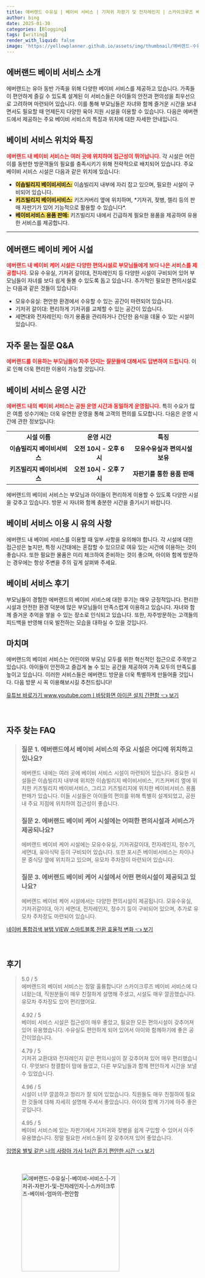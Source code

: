 ```yaml
---
title: 에버랜드 수유실 | 베이비 서비스 | 기저귀 자판기 및 전자레인지 | 스카이크루즈 베이비 엄마의 편안함
author: bing
date: 2025-01-30
categories: [Blogging]
tags: [writing]
render_with_liquid: false
image: 'https://yellowplanner.github.io/assets/img/thumbnail/에버랜드-수유실-|-베이비-서비스-|-기저귀-자판기-및-전자레인지-|-스카이크루즈-베이비-엄마의-편안함.webp'
---
```



<h2 id='에버랜드 베이비 서비스 소개'>에버랜드 베이비 서비스 소개</h2>

<p>에버랜드는 유아 동반 가족을 위해 다양한 베이비 서비스를 제공하고 있습니다. 가족들이 편안하게 즐길 수 있도록 설계된 이 서비스들은 아이들의 안전과 편의성을 최우선으로 고려하며 마련되어 있습니다. 이를 통해 부모님들은 자녀와 함께 즐거운 시간을 보내면서도 필요할 때 언제든지 다양한 육아 지원 시설을 이용할 수 있습니다. 다음은 에버랜드에서 제공하는 주요 베이비 서비스의 특징과 위치에 대한 자세한 안내입니다.</p>

<h2 id='베이비 서비스 위치와 특징'>베이비 서비스 위치와 특징</h2>

<p><b><span style="color: #ee2323;">에버랜드 내 베이비 서비스는 여러 곳에 위치하여 접근성이 뛰어납니다.</span></b> 각 시설은 어린이를 동반한 방문객들의 필요를 충족시키기 위해 전략적으로 배치되어 있습니다. 주요 베이비 서비스 시설은 다음과 같은 위치에 있습니다:</p>

<ul>
    <li><b><span style="background-color: #ffe066;">이솝빌리지 베이비서비스:</span></b> 이솝빌리지 내부에 자리 잡고 있으며, 필요한 시설이 구비되어 있습니다.</li>
    <li><b><span style="background-color: #ffe066;">키즈빌리지 베이비서비스:</span></b> 키즈커버리 옆에 위치하며, *기저귀, 젖병, 젤리 등의 판매 자판기가 있어 기능적으로 활용할 수 있습니다*.</li>
    <li><b><span style="background-color: #ffe066;">베이비서비스 용품 판매:</span></b> 키즈빌리지 내에서 긴급하게 필요한 용품을 제공하여 유용한 서비스를 제공합니다.</li>
</ul>

<hr />

<h2 id='에버랜드 베이비 케어 시설'>에버랜드 베이비 케어 시설</h2>

<p><b><span style="color: #ee2323;">에버랜드 내 베이비 케어 시설은 다양한 편의시설로 부모님들에게 보다 나은 서비스를 제공합니다.</span></b> 모유 수유실, 기저귀 갈이대, 전자레인지 등 다양한 시설이 구비되어 있어 부모님들이 자녀를 보다 쉽게 돌볼 수 있도록 돕고 있습니다. 추가적인 필요한 편의시설로는 다음과 같은 것들이 있습니다:</p>

<ul>
    <li>모유수유실: 편안한 환경에서 수유할 수 있는 공간이 마련되어 있습니다.</li>
    <li>기저귀 갈이대: 편리하게 기저귀를 교체할 수 있는 공간이 있습니다.</li>
    <li>세면대와 전자레인지: 아기 용품을 관리하거나 간단한 음식을 데울 수 있는 시설이 있습니다.</li>
</ul>

<h2 id='자주 묻는 질문 Q&A'>자주 묻는 질문 Q&A</h2>

<p><b><span style="color: #ee2323;">에버랜드를 이용하는 부모님들이 자주 던지는 질문들에 대해서도 답변하여 드립니다</span></b>. 이로 인해 더욱 편리한 이용이 가능할 것입니다.</p>

<h2 id='베이비 서비스 운영 시간'>베이비 서비스 운영 시간</h2>

<p><b><span style="color: #ee2323;">에버랜드 내의 베이비 서비스는 공원 운영 시간과 동일하게 운영됩니다.</span></b> 특히 수요가 많은 여름 성수기에는 더욱 유연한 운영을 통해 고객의 편의를 도모합니다. 다음은 운영 시간에 관한 정보입니다:</p>

<table>
    <tr>
        <td style="text-align: center; height: 17px;"><b>시설 이름</b></td>
        <td style="text-align: center; height: 17px;"><b>운영 시간</b></td>
        <td style="text-align: center; height: 17px;"><b>특징</b></td>
    </tr>
    <tr>
        <td style="text-align: center; height: 17px;"><b>이솝빌리지 베이비서비스</b></td>
        <td style="text-align: center; height: 17px;"><b>오전 10시 - 오후 6시</b></td>
        <td style="text-align: center; height: 17px;"><b>모유수유실과 편의시설 보유</b></td>
    </tr>
    <tr>
        <td style="text-align: center; height: 17px;"><b>키즈빌리지 베이비서비스</b></td>
        <td style="text-align: center; height: 17px;"><b>오전 10시 - 오후 7시</b></td>
        <td style="text-align: center; height: 17px;"><b>자판기를 통한 용품 판매</b></td>
    </tr>
</table>

<p>에버랜드의 베이비 서비스는 부모님과 아이들이 편리하게 이용할 수 있도록 다양한 시설을 갖추고 있습니다. 방문 시 자녀와 함께 충분한 시간을 즐기시기 바랍니다.</p>

<h2 id='베이비 서비스 이용 시 유의 사항'>베이비 서비스 이용 시 유의 사항</h2>

<p>에버랜드 내 베이비 서비스를 이용할 때 일부 사항을 유의해야 합니다. 각 시설에 대한 접근성은 높지만, 특정 시간대에는 혼잡할 수 있으므로 여유 있는 시간에 이용하는 것이 좋습니다. 또한 필요한 물품은 미리 체크하여 준비하는 것이 좋으며, 아이와 함께 방문하는 경우에는 항상 주변을 주의 깊게 살펴봐 주세요.</p>

<h2 id='베이비 서비스 후기'>베이비 서비스 후기</h2>

<p>부모님들이 경험한 에버랜드의 베이비 서비스에 대한 후기는 매우 긍정적입니다. 편리한 시설과 안전한 환경 덕분에 많은 부모님들이 만족스럽게 이용하고 있습니다. 자녀와 함께 즐거운 추억을 쌓을 수 있는 장소로 인식되고 있습니다. 또한, 자주방문하는 고객들의 피드백을 반영해 더욱 발전하는 모습을 대하실 수 있을 것입니다.</p>

<h2 id='마치며'>마치며</h2>

<p>에버랜드의 베이비 서비스는 어린이와 부모님 모두를 위한 혁신적인 접근으로 주목받고 있습니다. 아이들이 안전하고 즐겁게 놀 수 있는 공간을 제공하여 가족 모두의 만족도를 높이고 있습니다. 이러한 서비스들은 에버랜드 방문을 더욱 특별하게 만들어줄 것입니다. 다음 방문 시 꼭 이용해보시길 추천드립니다!</p>


<p><a class="click-button" title="유튜브 바로가기 www.youtube.comㅣ바탕화면 아이콘 설치 간편함" href="https://yellowplanner.github.io/posts/%EC%9C%A0%ED%8A%9C%EB%B8%8C-%EB%B0%94%EB%A1%9C%EA%B0%80%EA%B8%B0-www.youtube.com%E3%85%A3%EB%B0%94%ED%83%95%ED%99%94%EB%A9%B4-%EC%95%84%EC%9D%B4%EC%BD%98-%EC%84%A4%EC%B9%98-%EA%B0%84%ED%8E%B8%ED%95%A8/" rel="dofollow">유튜브 바로가기 www.youtube.comㅣ바탕화면 아이콘 설치 간편함 👈 보기</a></p><br>
<h2 id='자주_찾는_FAQ'>자주 찾는 FAQ</h2>
<div itemscope="" itemtype="https://schema.org/FAQPage"> 
<blockquote> 
<div itemscope="" itemprop="mainEntity" itemtype="https://schema.org/Question"> 
<h3 itemprop="name">질문 1. 에버랜드에서 베이비 서비스의 주요 시설은 어디에 위치하고 있나요?</h3> 
<div itemscope="" itemprop="acceptedAnswer" itemtype="https://schema.org/Answer"> 
<span itemprop="text"> 
<p>에버랜드 내에는 여러 곳에 베이비 서비스 시설이 마련되어 있습니다. 중요한 시설들은 이솝빌리지 내부에 위치한 이솝빌리지 베이비서비스, 키즈커버리 옆에 위치한 키즈빌리지 베이비서비스, 그리고 키즈빌리지에 위치한 베이비서비스 용품 판매가 있습니다. 이들 시설들은 아이들의 편의를 위해 특별히 설계되었고, 공원 내 주요 지점에 위치하여 접근성이 좋습니다.</p> 
</span> 
</div> 
</div> 

<div itemscope="" itemprop="mainEntity" itemtype="https://schema.org/Question"> 
<h3 itemprop="name">질문 2. 에버랜드 베이비 케어 시설에는 어떠한 편의시설과 서비스가 제공되나요?</h3> 
<div itemscope="" itemprop="acceptedAnswer" itemtype="https://schema.org/Answer"> 
<span itemprop="text"> 
<p>에버랜드 베이비 케어 시설에는 모유수유실, 기저귀갈이대, 전자레인지, 정수기, 세면대, 유아식탁 등이 구비되어 있습니다. 또한 포시즌 베이비서비스는 차이나문 중식당 옆에 위치하고 있으며, 유모차 주차장이 마련되어 있습니다.</p> 
</span> 
</div> 
</div> 

<div itemscope="" itemprop="mainEntity" itemtype="https://schema.org/Question"> 
<h3 itemprop="name">질문 3. 에버랜드 베이비 케어 시설에서 어떤 편의시설이 제공되고 있나요?</h3> 
<div itemscope="" itemprop="acceptedAnswer" itemtype="https://schema.org/Answer"> 
<span itemprop="text"> 
<p>에버랜드 베이비 케어 시설에서는 다양한 편의시설이 제공됩니다. 모유수유실, 기저귀갈이대, 아기 세면대, 전자레인지, 정수기 등이 구비되어 있으며, 추가로 유모차 주차장도 마련되어 있습니다.</p> 
</span> 
</div> 
</div> 
</blockquote> 
</div>
<p><a class="click-button" title="네이버 통합검색 뷰탭 VIEW 스마트블록 전환 효율적 변화" href="https://yellowplanner.github.io/posts/%EB%84%A4%EC%9D%B4%EB%B2%84-%ED%86%B5%ED%95%A9%EA%B2%80%EC%83%89-%EB%B7%B0%ED%83%AD-VIEW-%EC%8A%A4%EB%A7%88%ED%8A%B8%EB%B8%94%EB%A1%9D-%EC%A0%84%ED%99%98-%ED%9A%A8%EC%9C%A8%EC%A0%81-%EB%B3%80%ED%99%94/" rel="dofollow">네이버 통합검색 뷰탭 VIEW 스마트블록 전환 효율적 변화 👈 보기</a></p><br>
<h2 id='후기'>후기</h2>
<div itemscope itemtype="https://schema.org/Product">
  <blockquote>
  <div itemprop="review" itemscope itemtype="https://schema.org/Review">
      <div itemprop="reviewRating" itemscope itemtype="https://schema.org/Rating"> <span itemprop="ratingValue">5.0</span> / <span itemprop="bestRating">5</span> </div>
      <span itemprop="reviewBody">에버랜드의 베이비 서비스는 정말 훌륭합니다! 스카이크루즈 베이비 서비스에 다녀왔는데, 직원분들이 매우 친절하게 설명해 주셨고, 시설도 매우 깔끔했습니다. 유모차 주차장도 있어 편리했어요.</span>
  </div>
  <br>
  <div itemprop="review" itemscope itemtype="https://schema.org/Review">
      <div itemprop="reviewRating" itemscope itemtype="https://schema.org/Rating"> <span itemprop="ratingValue">4.92</span> / <span itemprop="bestRating">5</span> </div>
      <span itemprop="reviewBody">베이비 서비스 시설은 접근성이 매우 좋았고, 필요한 모든 편의시설이 갖추어져 있어 유용했습니다. 수유실도 편안하게 되어 있어서 아이와 함께하기에 좋은 공간이었습니다.</span>
  </div>
  <br>
  <div itemprop="review" itemscope itemtype="https://schema.org/Review">
      <div itemprop="reviewRating" itemscope itemtype="https://schema.org/Rating"> <span itemprop="ratingValue">4.79</span> / <span itemprop="bestRating">5</span> </div>
      <span itemprop="reviewBody">기저귀 교환대와 전자레인지 같은 편의시설이 잘 갖추어져 있어 매우 편리했습니다. 무엇보다 청결함이 맘에 들었고, 다른 부모님들과 함께 편안하게 시간을 보낼 수 있었습니다.</span>
  </div>
  <br>
  <div itemprop="review" itemscope itemtype="https://schema.org/Review">
      <div itemprop="reviewRating" itemscope itemtype="https://schema.org/Rating"> <span itemprop="ratingValue">4.96</span> / <span itemprop="bestRating">5</span> </div>
      <span itemprop="reviewBody">시설이 너무 깔끔하고 정리가 잘 되어 있었습니다. 직원들도 매우 친절하여 필요한 것들에 대해 자세히 설명해 주셔서 좋았습니다. 아이와 함께 가기에 아주 좋은 곳입니다.</span>
  </div>
  <br>
  <div itemprop="review" itemscope itemtype="https://schema.org/Review">
      <div itemprop="reviewRating" itemscope itemtype="https://schema.org/Rating"> <span itemprop="ratingValue">4.95</span> / <span itemprop="bestRating">5</span> </div>
      <span itemprop="reviewBody">베이비 서비스에 있는 자판기에서 기저귀와 젖병을 쉽게 구입할 수 있어서 아주 유용했습니다. 정말 필요한 서비스들이 잘 갖추어져 있어 좋았습니다.</span>
  </div>
  </blockquote>
</div>
<p><a class="click-button" title="임영웅 별빛 같은 나의 사랑아 가사 1시간 듣기 편안한 시간" href="https://yellowplanner.github.io/posts/%EC%9E%84%EC%98%81%EC%9B%85-%EB%B3%84%EB%B9%9B-%EA%B0%99%EC%9D%80-%EB%82%98%EC%9D%98-%EC%82%AC%EB%9E%91%EC%95%84-%EA%B0%80%EC%82%AC-1%EC%8B%9C%EA%B0%84-%EB%93%A3%EA%B8%B0-%ED%8E%B8%EC%95%88%ED%95%9C-%EC%8B%9C%EA%B0%84/" rel="dofollow">임영웅 별빛 같은 나의 사랑아 가사 1시간 듣기 편안한 시간 👈 보기</a></p><br>
<figure class="image"><img src="https://yellowplanner.github.io/assets/img/thumbnail/에버랜드-수유실-|-베이비-서비스-|-기저귀-자판기-및-전자레인지-|-스카이크루즈-베이비-엄마의-편안함.webp" alt="에버랜드-수유실-|-베이비-서비스-|-기저귀-자판기-및-전자레인지-|-스카이크루즈-베이비-엄마의-편안함" width="256" height="256"></figure>